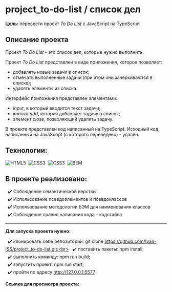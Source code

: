 # project_to-do-list / список дел

**Цель:** перевести проект *To Do List* с JavaScript на TypeScript

## Описание проекта
Проект *To Do List* - это список дел, которые нужно выполнить.<br>

Проект *To Do List* представлен в виде приложения, которое позволяет:
- добавлять новые задачи в список;
- отмечать выполненные задачи (при этом они зачеркиваются в списке);
- удалять элементы из списка.<br>

Интерфейс приложения представлен элементами:
- *input*, в который вводится текст задачи;
- кнопка *add*, которая добавляет задачу в список;
- элемент *close*, позволяющий удалить задачу.<br>

В проекте представлен код написанный на TypeScript. Исходный код, написанный на JavaScript (с которого переведено) - удален.

## Технологии:
<img src="https://img.shields.io/badge/HTML5-red?logo=html5&logoColor=white" alt="HTML5"/>&nbsp;
<img src="https://img.shields.io/badge/CSS3-blue?logo=css3&logoColor=white" alt="CSS3"/>&nbsp;
<img src="https://img.shields.io/badge/-TypeScript-blue?logo=typescript&logoColor=white" alt="CSS3"/>&nbsp;
<img src="https://img.shields.io/badge/BEM-18d0ff?logo=bem&logoColor=white" alt="BEM"/>&nbsp;

## В проекте реализовано:
&nbsp; :heavy_check_mark: Соблюдение семантической верстки<br>
&nbsp; :heavy_check_mark: Использование псевдоэлементов и псевдоклассов<br>
&nbsp; :heavy_check_mark: Использование методологии БЭМ для наименования классов<br>
&nbsp; :heavy_check_mark: Соблюдение правил написания кода – кодстайла<br>

---

**Для запуска проекта нужно:**

&nbsp; :heavy_check_mark: клонировать себе репозиторий: git clone https://github.com/Ivan-ISS/project_to-do-list.git;<br>
&nbsp; :heavy_check_mark: поставить пакеты: npm install;<br>
&nbsp; :heavy_check_mark: выполнить команду: npm run build;<br>
&nbsp; :heavy_check_mark: запустить проект: npm run start;<br>
&nbsp; :heavy_check_mark: пройти по адресу http://127.0.0.1:5577

**Ссылка для просмотра проекта:** 